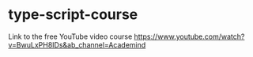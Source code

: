 # type-script-course
Link to the free YouTube video course https://www.youtube.com/watch?v=BwuLxPH8IDs&ab_channel=Academind
